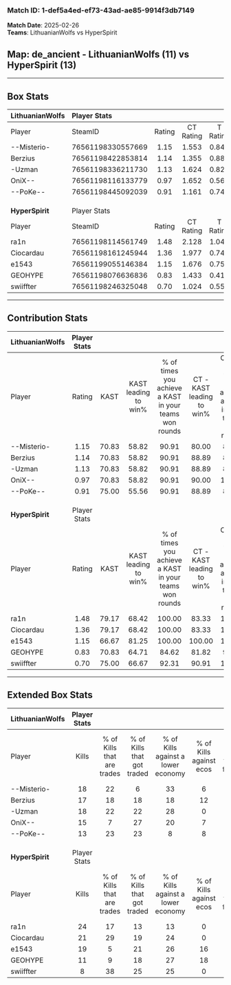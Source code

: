 ### Match ID: 1-def5a4ed-ef73-43ad-ae85-9914f3db7149  
**Match Date**: 2025-02-26  
**Teams**: LithuanianWolfs vs HyperSpirit  

## **Map**: de_ancient - LithuanianWolfs (11) vs HyperSpirit (13)  
---  

## Box Stats  

| **LithuanianWolfs** | Player Stats      |        |           |          |       |      |       |         |        |      |     |
| :- | :- | :-: | :-: | :-: | :-: | :-: | :-: | :-: | :-: | :-: | :-: |
| Player              | SteamID           | Rating | CT Rating | T Rating | KAST  | ADR  | Kills | Assists | Deaths | K/D  | HS% |
| --Misterio-         | 76561198330557669 |  1.15  |   1.553   |  0.846   | 70.83 | 70.8 |  18   |    2    |   14   | 1.29 | 44  |
| Berzius             | 76561198422853814 |  1.14  |   1.355   |  0.883   | 70.83 | 71.1 |  17   |    8    |   14   | 1.21 | 70  |
| -Uzman              | 76561198336211730 |  1.13  |   1.624   |  0.825   | 70.83 | 96.3 |  18   |    5    |   19   | 0.95 | 72  |
| OniX--              | 76561198116133779 |  0.97  |   1.652   |  0.568   | 70.83 | 65.9 |  15   |    5    |   17   | 0.88 | 20  |
| --PoKe--            | 76561198445092039 |  0.91  |   1.161   |  0.743   | 75.00 | 70.9 |  13   |    6    |   19   | 0.68 | 69  |
|                     |                   |        |           |          |       |      |       |         |        |      |     |
|                     |                   |        |           |          |       |      |       |         |        |      |     |
|                     |                   |        |           |          |       |      |       |         |        |      |     |
| **HyperSpirit**     | Player Stats      |        |           |          |       |      |       |         |        |      |     |
| Player              | SteamID           | Rating | CT Rating | T Rating | KAST  | ADR  | Kills | Assists | Deaths | K/D  | HS% |
| ra1n                | 76561198114561749 |  1.48  |   2.128   |  1.043   | 79.17 | 95.8 |  24   |    7    |   16   | 1.50 | 20  |
| Ciocardau           | 76561198161245944 |  1.36  |   1.977   |  0.748   | 79.17 | 90.0 |  21   |    8    |   16   | 1.31 | 61  |
| e1543               | 76561199055146384 |  1.15  |   1.676   |  0.751   | 66.67 | 84.5 |  19   |    5    |   17   | 1.12 | 73  |
| GEOHYPE             | 76561198076636836 |  0.83  |   1.433   |  0.414   | 70.83 | 53.9 |  11   |    5    |   15   | 0.73 | 27  |
| swiiffter           | 76561198246325048 |  0.70  |   1.024   |  0.556   | 75.00 | 49.1 |   8   |    6    |   17   | 0.47 | 87  |
---  

## Contribution Stats  

| **LithuanianWolfs** | Player Stats |       |                      |                                                        |                           |                                                             |                          |                                                            |
| :- | :-: | :-: | :-: | :-: | :-: | :-: | :-: | :-: |
| Player              |    Rating    | KAST  | KAST leading to win% | % of times you achieve a KAST in your teams won rounds | CT - KAST leading to win% | CT - % of times you achieve a KAST in your teams won rounds | T - KAST leading to win% | T - % of times you achieve a KAST in your teams won rounds |
| --Misterio-         |     1.15     | 70.83 |        58.82         |                         90.91                          |           80.00           |                            88.89                            |          28.57           |                           100.00                           |
| Berzius             |     1.14     | 70.83 |        58.82         |                         90.91                          |           88.89           |                            88.89                            |          25.00           |                           100.00                           |
| -Uzman              |     1.13     | 70.83 |        58.82         |                         90.91                          |           88.89           |                            88.89                            |          25.00           |                           100.00                           |
| OniX--              |     0.97     | 70.83 |        58.82         |                         90.91                          |           90.00           |                           100.00                            |          14.29           |                           50.00                            |
| --PoKe--            |     0.91     | 75.00 |        55.56         |                         90.91                          |           88.89           |                            88.89                            |          22.22           |                           100.00                           |
|                     |              |       |                      |                                                        |                           |                                                             |                          |                                                            |
|                     |              |       |                      |                                                        |                           |                                                             |                          |                                                            |
|                     |              |       |                      |                                                        |                           |                                                             |                          |                                                            |
| **HyperSpirit**     | Player Stats |       |                      |                                                        |                           |                                                             |                          |                                                            |
| Player              |    Rating    | KAST  | KAST leading to win% | % of times you achieve a KAST in your teams won rounds | CT - KAST leading to win% | CT - % of times you achieve a KAST in your teams won rounds | T - KAST leading to win% | T - % of times you achieve a KAST in your teams won rounds |
| ra1n                |     1.48     | 79.17 |        68.42         |                         100.00                         |           83.33           |                           100.00                            |          42.86           |                           100.00                           |
| Ciocardau           |     1.36     | 79.17 |        68.42         |                         100.00                         |           83.33           |                           100.00                            |          42.86           |                           100.00                           |
| e1543               |     1.15     | 66.67 |        81.25         |                         100.00                         |          100.00           |                           100.00                            |          50.00           |                           100.00                           |
| GEOHYPE             |     0.83     | 70.83 |        64.71         |                         84.62                          |           81.82           |                            90.00                            |          33.33           |                           66.67                            |
| swiiffter           |     0.70     | 75.00 |        66.67         |                         92.31                          |           90.91           |                           100.00                            |          28.57           |                           66.67                            |
---  

## Extended Box Stats  

| **LithuanianWolfs** | Player Stats |                            |                            |                                    |                         |                              |                                 |        |                             |                                     |                          |                               |                            |
| :- | :-: | :-: | :-: | :-: | :-: | :-: | :-: | :-: | :-: | :-: | :-: | :-: | :-: |
| Player              |    Kills     | % of Kills that are trades | % of Kills that got traded | % of Kills against a lower economy | % of Kills against ecos | % of Kills that are flawless | % of Kills that are close duels | Deaths | % of Deaths that get traded | % of Deaths against a lower economy | % of Deaths against ecos | % of Deaths that are flawless | % of Deaths that are close |
| --Misterio-         |      18      |             22             |             6              |                 33                 |            6            |              67              |                0                |   14   |             14              |                  7                  |            0             |              71               |             7              |
| Berzius             |      17      |             18             |             18             |                 18                 |           12            |              76              |               12                |   14   |              0              |                 14                  |            0             |              93               |             0              |
| -Uzman              |      18      |             22             |             22             |                 28                 |            0            |              44              |                0                |   19   |             21              |                 11                  |            0             |              42               |             5              |
| OniX--              |      15      |             7              |             27             |                 20                 |            7            |              60              |               13                |   17   |             35              |                 12                  |            0             |              65               |             0              |
| --PoKe--            |      13      |             23             |             23             |                 8                  |            8            |              85              |                0                |   19   |             16              |                 21                  |            5             |              63               |             5              |
|                     |              |                            |                            |                                    |                         |                              |                                 |        |                             |                                     |                          |                               |                            |
|                     |              |                            |                            |                                    |                         |                              |                                 |        |                             |                                     |                          |                               |                            |
|                     |              |                            |                            |                                    |                         |                              |                                 |        |                             |                                     |                          |                               |                            |
| **HyperSpirit**     | Player Stats |                            |                            |                                    |                         |                              |                                 |        |                             |                                     |                          |                               |                            |
| Player              |    Kills     | % of Kills that are trades | % of Kills that got traded | % of Kills against a lower economy | % of Kills against ecos | % of Kills that are flawless | % of Kills that are close duels | Deaths | % of Deaths that get traded | % of Deaths against a lower economy | % of Deaths against ecos | % of Deaths that are flawless | % of Deaths that are close |
| ra1n                |      24      |             17             |             13             |                 13                 |            0            |              63              |                0                |   16   |             25              |                 19                  |            0             |              63               |             6              |
| Ciocardau           |      21      |             29             |             19             |                 24                 |            0            |              62              |               10                |   16   |              0              |                 19                  |            0             |              63               |             6              |
| e1543               |      19      |             5              |             21             |                 26                 |           16            |              58              |                5                |   17   |             18              |                 18                  |            0             |              71               |             0              |
| GEOHYPE             |      11      |             9              |             18             |                 27                 |           18            |              64              |                0                |   15   |             27              |                 20                  |            0             |              67               |             7              |
| swiiffter           |      8       |             38             |             25             |                 25                 |            0            |              75              |                0                |   17   |             24              |                 18                  |            0             |              65               |             6              |
